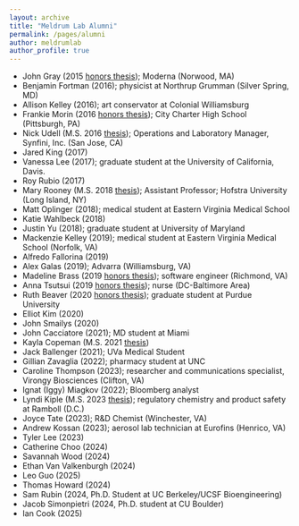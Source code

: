```yaml
---
layout: archive
title: "Meldrum Lab Alumni"
permalink: /pages/alumni
author: meldrumlab
author_profile: true
---
```


- John Gray (2015 [honors thesis](https://scholarworks.wm.edu/honorstheses/132)); Moderna (Norwood, MA)
- Benjamin Fortman (2016); physicist at Northrup Grumman (Silver Spring, MD)
- Allison Kelley (2016); art conservator at Colonial Williamsburg
- Frankie Morin (2016 [honors thesis](http://scholarworks.wm.edu/honorstheses/924)); City Charter High School (Pittsburgh, PA)
- Nick Udell (M.S. 2016 [thesis](http://scholarworks.wm.edu/etd/1499449865)); Operations and Laboratory Manager, Synfini, Inc. (San Jose, CA)
- Jared King (2017)
- Vanessa Lee (2017); graduate student at the University of California, Davis.
- Roy Rubio (2017)
- Mary Rooney (M.S. 2018 [thesis](http://scholarworks.wm.edu/etd/1530192815)); Assistant Professor; Hofstra University (Long Island, NY)
- Matt Oplinger (2018); medical student at Eastern Virginia Medical School
- Katie Wahlbeck (2018)
- Justin Yu (2018); graduate student at University of Maryland
- Mackenzie Kelley (2019); medical student at Eastern Virginia Medical School (Norfolk, VA)
- Alfredo Fallorina (2019)
- Alex Galas (2019); Advarra (Williamsburg, VA)
- Madeline Brass (2019 [honors thesis](http://scholarworks.wm.edu/honorstheses/1426)); software engineer (Richmond, VA)
- Anna Tsutsui (2019 [honors thesis](http://scholarworks.wm.edu/honorstheses/1324)); nurse (DC-Baltimore Area)
- Ruth Beaver (2020 [honors thesis](http://scholarworks.wm.edu/honorstheses/1449)); graduate student at Purdue University
- Elliot Kim (2020)
- John Smailys (2020)
- John Cacciatore (2021); MD student at Miami
- Kayla Copeman (M.S. 2021 [thesis](http://scholarworks.wm.edu/etd/1627047854))
- Jack Ballenger (2021); UVa Medical Student
- Gillian Zavaglia (2022); pharmacy student at UNC
- Caroline Thompson (2023); researcher and communications specialist, Virongy Biosciences (Clifton, VA)
- Ignat (Iggy) Miagkov (2022); Bloomberg analyst
- Lyndi Kiple (M.S. 2023 [thesis](https://dx.doi.org/10.21220/s2-7g4z-np45)); regulatory chemistry and product safety at Ramboll (D.C.)
- Joyce Tate (2023); R&D Chemist (Winchester, VA)
- Andrew Kossan (2023); aerosol lab technician at Eurofins (Henrico, VA)
- Tyler Lee (2023)
- Catherine Choo (2024)
- Savannah Wood (2024)
- Ethan Van Valkenburgh (2024)
- Leo Guo (2025)
- Thomas Howard (2024)
- Sam Rubin (2024, Ph.D. Student at UC Berkeley/UCSF Bioengineering)
- Jacob Simonpietri (2024, Ph.D. student at CU Boulder)
- Ian Cook (2025)
